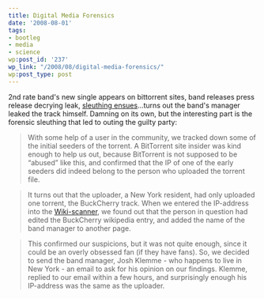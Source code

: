 ```yaml
---
title: Digital Media Forensics
date: '2008-08-01'
tags:
- bootleg
- media
- science
wp:post_id: '237'
wp_link: "/2008/08/digital-media-forensics/"
wp:post_type: post
---
```


2nd rate band's new single appears on bittorrent sites, band releases press release decrying leak, [sleuthing ensues](http://torrentfreak.com/band-leaks-track-to-bittorrent-blames-pirates-080731/)...turns out the band's manager leaked the track himself. Damning on its own, but the interesting part is the forensic sleuthing that led to outing the guilty party:

>

> With some help of a user in the community, we tracked down some of the initial seeders of the torrent. A BitTorrent site insider was kind enough to help us out, because BitTorrent is not supposed to be “abused” like this, and confirmed that the IP of one of the early seeders did indeed belong to the person who uploaded the torrent file.

> It turns out that the uploader, a New York resident, had only uploaded one torrent, the BuckCherry track. When we entered the IP-address into the [Wiki-scanner](http://wikiscanner.virgil.gr/), we found out that the person in question had edited the BuckCherry wikipedia entry, and added the name of the band manager to another page.

> This confirmed our suspicions, but it was not quite enough, since it could be an overly obsessed fan (if they have fans). So, we decided to send the band manager, Josh Klemme - who happens to live in New York - an email to ask for his opinion on our findings. Klemme, replied to our email within a few hours, and surprisingly enough his IP-address was the same as the uploader.

